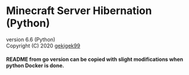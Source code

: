 # Minecraft Server Hibernation (Python)
version 6.6 (Python)<br/>
Copyright (C) 2020 [gekigek99](https://github.com/gekigek)<br/>

#### README from go version can be copied with slight modifications when python Docker is done.
